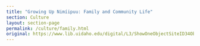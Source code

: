 ```yaml
---
title: "Growing Up Nimíipuu: Family and Community Life"
section: Culture
layout: section-page
permalink: /culture/family.html
original: https://www.lib.uidaho.edu/digital/L3/ShowOneObjectSiteID34ObjectID94.html
---
```

